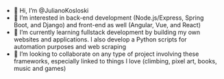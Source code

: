 - 👋 Hi, I’m @JulianoKosloski
- 👀 I’m interested in back-end development (Node.js/Express, Spring Boot, and Django) and front-end as well (Angular, Vue, and React)
- 🌱 I’m currently learning fullstack development by building my own websites and applications. I also develop a Python scripts for automation purposes and web scraping
- 💞️ I’m looking to collaborate on any type of project involving these frameworks, especially linked to things I love (climbing, pixel art, books, music and games)


<!---
JulianoKosloski/JulianoKosloski is a ✨ special ✨ repository because its `README.md` (this file) appears on your GitHub profile.
You can click the Preview link to take a look at your changes.
--->
